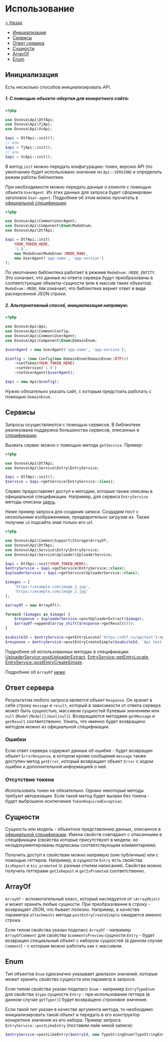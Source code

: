 # Использование

[< Назад](readme.md)

- [Инициализация](#Инициализация)
- [Сервисы](#Сервисы)
- [Ответ сервера](#Ответ-сервера)
- [Сущности](#Сущности)
- [ArrayOf](#ArrayOf)  
- [Enum](#Enum)

## Инициализация

Есть несколько способов инициализировать API.

##### 1. С помощью объекта-обертки для конкретного сайта:

```php
<?php

use Osnova\Api\DtfApi;
use Osnova\Api\TjApi;
use Osnova\Api\VcApi;

$api = DtfApi::init();
// или
$api = TjApi::init();
// или
$api = VcApi::init();
```

В метод `init` можно передать конфигурацию: токен, версию API (по умолчанию будет использовано значение из `Api::VERSION`) и определить режим работы библиотеки. 

При необходимости можно передать данные о клиенте с помощью объекта `UserAgent`. Из этих данных для запроса будет сформирован заголовок `User-agent`.
Подробнее об этом можно прочитать в [официальной спецификации](https://cmtt-ru.github.io/osnova-api/redoc.html#section/Zagolovki-(headers)).

```php
<?php

use Osnova\Api\Common\UserAgent;
use Osnova\Api\Component\Enum\ModeEnum;
use Osnova\Api\DtfApi;

$api = DtfApi::init(
    YOUR_TOKEN_HERE, 
    '1.9', 
    new ModeEnum(ModeEnum::MODE_RAW), 
    new UserAgent('app-name', 'app-version')
);
```

По умолчанию библиотека работает в режиме `ModeEnum::MODE_ENTITY`. Это означает, что данные из ответа сервера будут преобразованы в соответстующие объекты-сущности (или в массив таких объектов). `ModeEnum::MODE_RAW` означает, что библиотека вернет ответ в виде распарсенной JSON строки.

##### 2. Альтернативный способ, инициализация напрямую:

```php
<?php

use Osnova\Api\Api;
use Osnova\Api\Common\Config;
use Osnova\Api\Common\UserAgent;
use Osnova\Api\Component\Enum\DomainEnum;

$userAgent = new UserAgent('app-name', 'app-version');

$config = (new Config(new DomainEnum(DomainEnum::DTF)))
    ->setToken(YOUR_TOKEN_HERE)
    ->setVersion('1.9')
    ->setUserAgent($userAgent);

$api = new Api($config);
```

Нужно обязательно указать сайт, с которым предстоить работать с помощью `DomainEnum`.

## Сервисы

Запросы осуществляются с помощью сервисов. В библиотеке реализована поддержка большинства сервисов, описанных в [спецификации](https://cmtt-ru.github.io/osnova-api/redoc.html).

Вызвать сервис можно с помощью метода `getService`. Пример:

```php
<?php

use Osnova\Api\DtfApi;
use Osnova\Api\Service\Entry\EntryService;

$api = DtfApi::init();
$service = $api->getService(EntryService::class);
```

Сервис предоставляет доступ к методам, которые также описаны в официальной спецификации. Например, для сервиса `EntryService` методы описаны [здесь](https://cmtt-ru.github.io/osnova-api/redoc.html#tag/Entry).

Ниже пример запроса для создания записи. Создадим пост с несколькими изображениями, предварительно загрузив их. Также получим `id` подсайта зная только его url.

```php
<?php

use Osnova\Api\Common\Support\Storage\ArrayOf;
use Osnova\Api\DtfApi;
use Osnova\Api\Service\Entry\EntryService;
use Osnova\Api\Service\Uploader\UploaderService;

$api = DtfApi::init(YOUR_TOKEN_HERE);
$entryService = $api->getService(EntryService::class);
$uploaderService = $api->getService(UploaderService::class);

$images = [
    'https://example.com/image_1.jpg',
    'https://example.com/image_2.jpg'
];

$arrayOf = new ArrayOf();

foreach ($images as $image) {
    $response = $uploaderService->postUploaderExtract($image);
    $arrayOf->append(array_shift($response->getResult()));
}

$subsiteId = $entryService->getEntryLocate('https://dtf.ru/apitest')->getResult()->getData()['id'];
$response = $entryService->postEntryCreateSimple($subsiteId, 'Api test', 'Hello world', (string) $arrayOf);
```

Подробнее об использованных методах в спецификации: [UploaderService::postUploaderExtract](https://cmtt-ru.github.io/osnova-api/redoc.html#operation/postUploaderExtract), [EntryService::getEntryLocate](https://cmtt-ru.github.io/osnova-api/redoc.html#operation/getEntryLocate), [EntryService::postEntryCreateSimple](https://cmtt-ru.github.io/osnova-api/redoc.html#operation/postEntryCreate).

Подробнее об `ArrayOf` [ниже](#ArrayOf)

## Ответ сервера

Результатом любого запроса является объект `Response`. Он хранит в себе строку `message` и `result`, который в зависимости от ответа сервера может быть сущностью, массивом сущностей булевым значением или `null` (`Model|Model[]|bool|null`). Возвращаются методами `getMessage` и `getResult` соответственно. Узнать, что именно будет возвращено методом можно из официальной спецификации.

### Ошибки

Если ответ сервера содержит данные об ошибке - будет возвращен объект `ErrorResponse`, в котором кроме сообщения `message` также доступен метод `getError`, который возвращает объект `Error` с кодом ошибки и дополнительной информацией о ней.

### Отсутствие токена

Использовать токен не обязательно. Однако некоторые методы требуют авторизации. Если такой метод будет вызван без токена - будет выброшено исключение `TokenRequiredException`.

## Сущности

Сущность или модель - объектное представление данных, описанное в [официальной спецификации](https://cmtt-ru.github.io/osnova-api/redoc.html). Имена свойств совпадают с описанными в спецификации (свойства которые присутствуют в модели, но незадокументированы подписаны соответствующим комментарием).

Получить доступ к свойствам можно напрямую (они публичные) или с помощью геттеров. Например, в сущности `Entry` есть свойства `$isRepost` и `$is_promoted` (с разным стилем написания). Свойства можно получить геттерами `getIsRepost` и `getIsPromoted` соответственно.

## ArrayOf

`ArrayOf` - вспомогательный класс, который наследуется от `\ArrayObject` и может хранить любые сущности. При преобразовании в строку - возвращает JSON, что бывает полезно. Например, в качестве параметра `attachments` метода `postEntryCreateSimple` ожидается именно строка.

Если типом свойства указан подкласс `ArrayOf` - например `ArrayOfComment` для свойства `$commentsPreview` сущности `Entry` - будет возвращен специальный объект с набором сущностей (в данном случае `Comment`) - с которым можно работать как с массивом.

## Enum

Тип объектов `Enum` однозначно указывает диапазон значений, которые может хранить свойство сущности или параметр в запросе.

Если типом свойства указан подкласс `Enum` - например `EntryTypeEnum` для свойства `$type` сущности `Entry` - при использовании геттера (в данном случае `getType()`) будет возвращено строковое значение.

Если такой тип указан в качестве аргумента метода, то необходимо инициализировать такой объект и передать в его конструктор конкретное значение из его набора. Пример запроса `EntryService::postLikeEntry` (поставим лайк некой записи):

```php
$entryService->postLikeEntry($entryId, new TypeStringEnum(TypeStringEnum::CONTENT), new SignEnum(SignEnum::UP));
```
